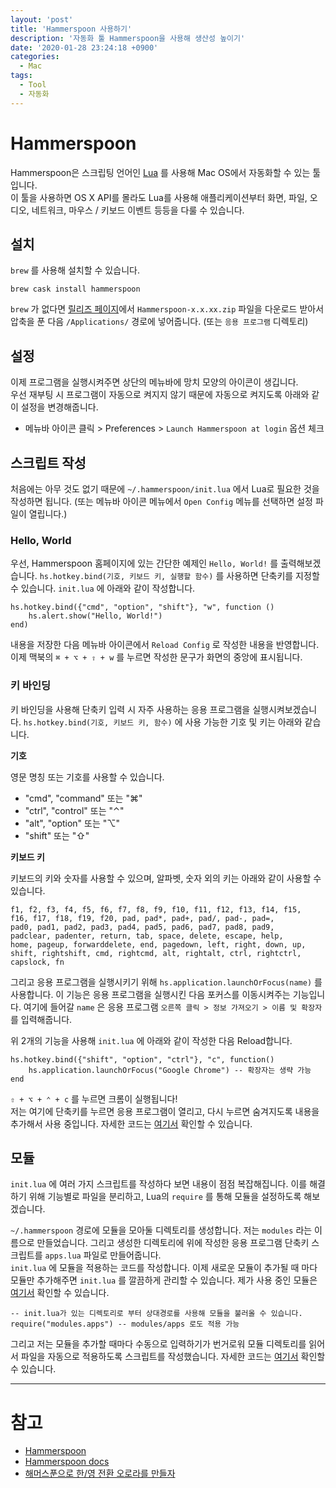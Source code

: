 ```yaml
---
layout: 'post'
title: 'Hammerspoon 사용하기'
description: '자동화 툴 Hammerspoon을 사용해 생산성 높이기'
date: '2020-01-28 23:24:18 +0900'
categories:
  - Mac
tags:
  - Tool
  - 자동화
---
```


# Hammerspoon

Hammerspoon은 스크립팅 언어인 [Lua](https://www.lua.org/) 를 사용해 Mac OS에서 자동화할 수 있는 툴입니다.  
이 툴을 사용하면 OS X API를 몰라도 Lua를 사용해 애플리케이션부터 화면, 파일, 오디오, 네트워크, 마우스 / 키보드 이벤트 등등을 다룰 수 있습니다.

## 설치

`brew` 를 사용해 설치할 수 있습니다.

    brew cask install hammerspoon

`brew` 가 없다면 [릴리즈 페이지](https://github.com/Hammerspoon/hammerspoon/releases)에서 `Hammerspoon-x.x.xx.zip`  파일을 다운로드 받아서 압축을 푼 다음 `/Applications/` 경로에 넣어줍니다. (또는 `응용 프로그램` 디렉토리)

## 설정

이제 프로그램을 실행시켜주면 상단의 메뉴바에 망치 모양의 아이콘이 생깁니다.  
우선 재부팅 시 프로그램이 자동으로 켜지지 않기 때문에 자동으로 켜지도록 아래와 같이 설정을 변경해줍니다.

- 메뉴바 아이콘 클릭 > Preferences > `Launch Hammerspoon at login` 옵션 체크

## 스크립트 작성

처음에는 아무 것도 없기 때문에 `~/.hammerspoon/init.lua` 에서 Lua로 필요한 것을 작성하면 됩니다. (또는 메뉴바 아이콘 메뉴에서 `Open Config` 메뉴를 선택하면 설정 파일이 열립니다.)

### Hello, World

우선, Hammerspoon 홈페이지에 있는 간단한 예제인 `Hello, World!` 를 출력해보겠습니다. `hs.hotkey.bind(기호, 키보드 키, 실행할 함수)` 를 사용하면 단축키를 지정할 수 있습니다. `init.lua` 에 아래와 같이 작성합니다.

    hs.hotkey.bind({"cmd", "option", "shift"}, "w", function ()
    	hs.alert.show("Hello, World!")
    end)

내용을 저장한 다음 메뉴바 아이콘에서 `Reload Config` 로 작성한 내용을 반영합니다.
이제 맥북의 `⌘ + ⌥ + ⇧ + w` 를 누르면 작성한 문구가 화면의 중앙에 표시됩니다.

### 키 바인딩

키 바인딩을 사용해 단축키 입력 시 자주 사용하는 응용 프로그램을 실행시켜보겠습니다.
`hs.hotkey.bind(기호, 키보드 키, 함수)` 에 사용 가능한 기호 및 키는 아래와 같습니다.

**기호**

영문 명칭 또는 기호를 사용할 수 있습니다.

- "cmd", "command" 또는 "⌘"
- "ctrl", "control" 또는 "⌃"
- "alt", "option" 또는 "⌥"
- "shift" 또는 "⇧"

**키보드 키**

키보드의 키와 숫자를 사용할 수 있으며, 알파벳, 숫자 외의 키는 아래와 같이 사용할 수 있습니다.

    f1, f2, f3, f4, f5, f6, f7, f8, f9, f10, f11, f12, f13, f14, f15,
    f16, f17, f18, f19, f20, pad, pad*, pad+, pad/, pad-, pad=,
    pad0, pad1, pad2, pad3, pad4, pad5, pad6, pad7, pad8, pad9,
    padclear, padenter, return, tab, space, delete, escape, help,
    home, pageup, forwarddelete, end, pagedown, left, right, down, up,
    shift, rightshift, cmd, rightcmd, alt, rightalt, ctrl, rightctrl,
    capslock, fn

그리고 응용 프로그램을 실행시키기 위해 `hs.application.launchOrFocus(name)` 를 사용합니다. 이 기능은 응용 프로그램을 실행시킨 다음 포커스를 이동시켜주는 기능입니다. 여기에 들어갈 `name` 은 응용 프로그램 `오른쪽 클릭 > 정보 가져오기 > 이름 및 확장자` 를 입력해줍니다.

위 2개의 기능을 사용해 `init.lua` 에 아래와 같이 작성한 다음 Reload합니다.

    hs.hotkey.bind({"shift", "option", "ctrl"}, "c", function()
    	hs.application.launchOrFocus("Google Chrome") -- 확장자는 생략 가능
    end

`⇧ + ⌥ + ⌃ + c` 를 누르면 크롬이 실행됩니다!  
저는 여기에 단축키를 누르면 응용 프로그램이 열리고, 다시 누르면 숨겨지도록 내용을 추가해서 사용 중입니다. 자세한 코드는 [여기서](https://github.com/hongsii/dotfiles/blob/master/hammerspoon/hammerspoon.symlink/modules/apps.luahttps://github.com/hongsii/dotfiles/blob/master/hammerspoon/hammerspoon.symlink/modules/apps.lua) 확인할 수 있습니다.

## 모듈

`init.lua` 에 여러 가지 스크립트를 작성하다 보면 내용이 점점 복잡해집니다. 이를 해결하기 위해 기능별로 파일을 분리하고, Lua의 `require` 를 통해 모듈을 설정하도록 해보겠습니다.  

`~/.hammerspoon` 경로에 모듈을 모아둘 디렉토리를 생성합니다. 저는 `modules` 라는 이름으로 만들었습니다. 그리고 생성한 디렉토리에 위에 작성한 응용 프로그램 단축키 스크립트를 `apps.lua` 파일로 만들어줍니다.  
`init.lua` 에 모듈을 적용하는 코드를 작성합니다. 이제 새로운 모듈이 추가될 때 마다 모듈만 추가해주면 `init.lua` 를 깔끔하게 관리할 수 있습니다.
제가 사용 중인 모듈은 [여기서](https://github.com/hongsii/dotfiles/tree/master/hammerspoon/hammerspoon.symlink/modules) 확인할 수 있습니다.

    -- init.lua가 있는 디렉토리로 부터 상대경로를 사용해 모듈을 불러올 수 있습니다.
    require("modules.apps") -- modules/apps 로도 적용 가능


그리고 저는 모듈을 추가할 때마다 수동으로 입력하기가 번거로워 모듈 디렉토리를 읽어서 파일을 자동으로 적용하도록 스크립트를 작성했습니다. 자세한 코드는 [여기서](https://github.com/hongsii/dotfiles/blob/master/hammerspoon/hammerspoon.symlink/init.lua) 확인할 수 있습니다.

---

# 참고

- [Hammerspoon](https://www.hammerspoon.org/)
- [Hammerspoon docs](https://www.hammerspoon.org/docs/index.html)
- [해머스푼으로 한/영 전환 오로라를 만들자](https://johngrib.github.io/wiki/hammerspoon-inputsource-aurora/)
